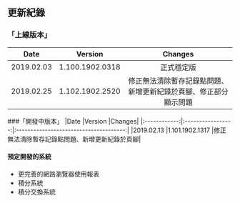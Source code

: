 ## 更新紀錄
### 「上線版本」
|Date    |Version    |Changes|
|:-------------:|:-----------------:|:---------------------------------------:|
|2019.02.03     |1.100.1902.0318    |正式穩定版                                 |
|2019.02.25     |1.102.1902.2520    |修正無法清除暫存記錄點問題、新增更新紀錄於頁腳、修正部分顯示問題|

###「開發中版本」
|Date    |Version    |Changes|
|:------------:|:-----------------:|:--------------------------------------:|
|2019.02.13  |1.101.1902.1317    |修正無法清除暫存記錄點問題、新增更新紀錄於頁腳|

#### 預定開發的系統
* 更完善的網路瀏覽器使用報表
* 積分系統
* 積分交換系統

